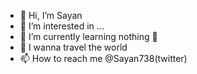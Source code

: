 - 👋 Hi, I’m Sayan
- 👀 I’m interested in ...
- 🌱 I’m currently learning nothing 🔫
- 💞️ I wanna travel the world 
- 📫 How to reach me @Sayan738(twitter)

<!---
Sayan7388/Sayan7388 is a ✨ special ✨ repository because its `README.md` (this file) appears on your GitHub profile.
You can click the Preview link to take a look at your changes.
--->
